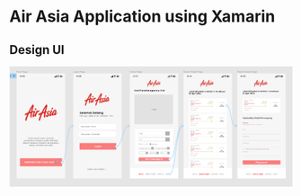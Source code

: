 # Air Asia Application using Xamarin
## Design UI

![ui_design](https://github.com/migellamp/AirAsiaApp-Xamarin/blob/master/Design%20UI%20Figma/Flow.png) <br />
